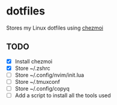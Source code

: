 # dotfiles
Stores my Linux dotfiles using [chezmoi](https://www.chezmoi.io/)

## TODO
- [x] Install chezmoi
- [x] Store ~/.zshrc
- [ ] Store ~/.config/nvim/init.lua
- [ ] Store ~/.tmuxconf
- [ ] Store ~/.config/copyq
- [ ] Add a script to install all the tools used
